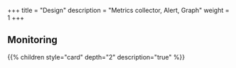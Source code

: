 +++
title = "Design"
description = "Metrics collector, Alert, Graph"
weight = 1
+++
## Monitoring

{{% children style="card" depth="2"  description="true" %}}
